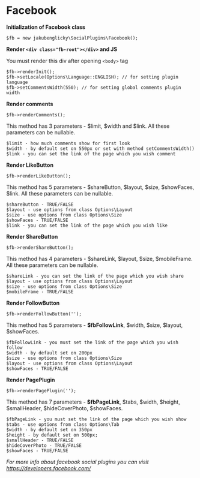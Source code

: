 Facebook
=========

**Initialization of Facebook class**

	$fb = new jakubenglicky\SocialPlugins\Facebook();

**Render `<div class="fb-root"></div>` and JS**

You must render this div after opening `<body>` tag

	$fb->renderInit();
	$fb->setLocale(Options\Language::ENGLISH); // for setting plugin language
	$fb->setCommentsWidth(550); // for setting global comments plugin width

**Render comments**

	$fb->renderComments();

This method has 3 parameters - $limit, $width and $link. All these parameters can be nullable.

	$limit - how much comments show for first look
	$width - by default set on 550px or set with method setCommentsWidth()
	$link - you can set the link of the page which you wish comment

**Render LikeButton**

	$fb->renderLikeButton();



This method has 5 parameters - $shareButton, $layout, $size, $showFaces, $link. All these parameters can be nullable.

	$shareButton - TRUE/FALSE
	$layout - use options from class Options\Layout
	$size - use options from class Options\Size
	$showFaces - TRUE/FALSE
	$link - you can set the link of the page which you wish like


**Render ShareButton**

	$fb->renderShareButton();

This method has 4 parameters - $shareLink, $layout, $size, $mobileFrame. All these parameters can be nullable.

	$shareLink - you can set the link of the page which you wish share
	$layout - use options from class Options\Layout
	$size - use options from class Options\Size
	$mobileFrame - TRUE/FALSE

**Render FollowButton**

	$fb->renderFollowButton('');

This method has 5 parameters - **$fbFollowLink**, $width, $size, $layout, $showFaces.

	$fbFollowLink - you must set the link of the page which you wish follow
	$width - by default set on 200px
	$size - use options from class Options\Size
	$layout - use options from class Options\Layout
	$showFaces - TRUE/FALSE

**Render PagePlugin**

	$fb->renderPagePlugin('');

This method has 7 parameters - **$fbPageLink**, $tabs, $width, $height, $smallHeader, $hideCoverPhoto, $showFaces.

	$fbPageLink - you must set the link of the page which you wish show
	$tabs - use options from class Options\Tab
	$width - by default set on 350px
	$height - by default set on 500px;
	$smallHeader - TRUE/FALSE
	$hideCoverPhoto - TRUE/FALSE
	$showFaces - TRUE/FALSE

*For more info about facebook social plugins you can visit https://developers.facebook.com/*




